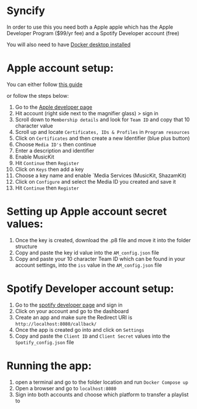# Syncify

In order to use this you need both a Apple apple which has the Apple Developer Program ($99/yr fee) and a Spotify Developer account (free) 

You will also need to have [Docker desktop installed](https://www.docker.com/products/docker-desktop/)




# Apple account setup:

You can either follow [this guide](https://developer.apple.com/help/account/configure-app-capabilities/create-a-media-identifier-and-private-key/#:~:text=Register%20a%20media%20identifier,requesting%20access%20to%20Apple%20Music.)

or follow the steps below:

1. Go to the [Apple developer page](https://developer.apple.com/) 
2. Hit account (right side next to the magnifier glass) > sign in
3. Scroll down to `Membership details` and look for `Team ID` and copy that 10 character value 
4. Scroll up and locate `Certificates, IDs & Profiles` in `Program resources`
5. Click on `Certificates` and then create a new Identifier (blue plus button)
6. Choose `Media ID's` then continue
7. Enter a description and identifier
8. Enable MusicKit
9. Hit `Continue` then `Register`
10. Click on `Keys` then add a key
11. Choose a key name and enable `Media Services (MusicKit, ShazamKit)
12. Click on `Configure` and select the Media ID you created and save it
13. Hit `Continue` then `Register`

# Setting up Apple account secret values:
1. Once the key is created, download the .p8 file and move it into the folder structure 
2. Copy and paste the key id value into the `AM_config.json` file
3. Copy and paste your 10 character Team ID which can be found in your account settings, into the `iss` value in the `AM_config.json` file 

 

# Spotify Developer account setup:

1. Go to the [spotify developer page](https://developer.spotify.com/) and sign in
2. Click on your account and go to the dashboard
3. Create an app and make sure the Redirect URI is `http://localhost:8080/callback/`
4. Once the app is created go into and click on `Settings`
5. Copy and paste the `Client ID` and `Client Secret` values into the `Spotify_config.json` file


# Running the app:

1. open a terminal and go to the folder location and run `Docker Compose up`
2. Open a browser and go to `localhost:8080`
3. Sign into both accounts and choose which platform to transfer a playlist to



